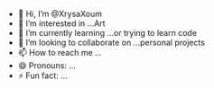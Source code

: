 - 👋 Hi, I’m @XrysaXoum
- 👀 I’m interested in ...Art
- 🌱 I’m currently learning ...or trying to learn code
- 💞️ I’m looking to collaborate on ...personal projects
- 📫 How to reach me ...
- 😄 Pronouns: ...
- ⚡ Fun fact: ...

<!---
XrysaXoum/XrysaXoum is a ✨ special ✨ repository because its `README.md` (this file) appears on your GitHub profile.
You can click the Preview link to take a look at your changes.
--->
